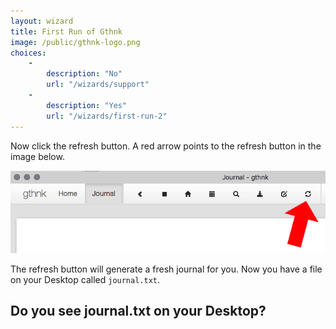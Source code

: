 ```yaml
---
layout: wizard
title: First Run of Gthnk
image: /public/gthnk-logo.png
choices:
    -
        description: "No"
        url: "/wizards/support"
    -
        description: "Yes"
        url: "/wizards/first-run-2"
---
```


Now click the refresh button.
A red arrow points to the refresh button in the image below.

![](/public/gthnk-refresh.png)

The refresh button will generate a fresh journal for you.
Now you have a file on your Desktop called `journal.txt`.

## Do you see journal.txt on your Desktop?
